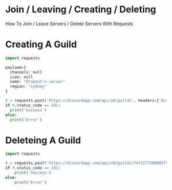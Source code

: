 # Join / Leaving / Creating / Deleting
  How To Join / Leave Servers / Delete Servers With Requests
  
# Creating A Guild
```py
import requests

payload={
  channels: null
  icon: null
  name: "Dropout's server"
  region: "sydney"
}

r = requests.post('https://discordapp.com/api/v8/guilds', headers={'Authorization': "Token Here"}, data=payload)
if r.status_code == 201:
  print('Success')
else:
  print('Error')
```

# Deleteing A Guild
```py
import requests

r = requests.post('https://discordapp.com/api/v8/guilds/747317738988372068/delete', headers={'Authorization': "Token Here"})
if r.status_code == 201:
    print('Success')
else:
    print('Error')
```    
